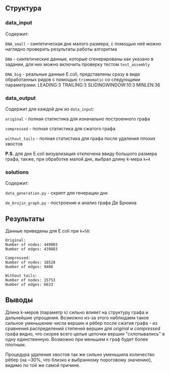 ## Структура

### data_input
Содержит: 

`DNA_small` - синтетическая днк малого размера, с помощью неё можно наглядно проверить результаты работы алгоритма

`DNA` - синтетические данные, которые сгенерированы как указано в задании, для них можно включить проверку тестом `test_assembly`

`DNA_big` - реальные данные E.coli, представлены сразу в виде обработанных ридов с помощью `trimmomatic` со следующими параметрами: LEADING:3 TRAILING:3 SLIDINGWINDOW:10:3 MINLEN:36

### data_output
Содержит для каждой днк из `data_input`:

`original` - полная статистика для изначально построенного графа

`compressed` - полная статистика для сжатого графа

`without_tails` - полная статистика для графа после удаления плохих хвостов

__P.S.__ для днк E.coli визуализация отключена ввиду большого размера графа, также, при обработке малой днк, выбрал длину k-мера `k=4`

### solutions
Содержит: 

`data_generation.py` - скрипт для генерации днк

`de_brujin_graph.py` - построение и анализ графа Де Брюина

## Результаты
Данные приведены для E.coli при `k=50`:

```
Original:
Number of nodes: 449003
Number of edges: 439883

Compressed:
Number of nodes: 18528
Number of edges: 9408

Without tails:
Number of nodes: 15753
Number of edges: 6633
```

## Выводы
Длина k-меров (параметр `k`) сильно влияет на структуру графа и дальнейшие упрощения.
Возможно из-за этого наблюдаем такое сильное уменьшение числа вершин и рёбер после сжатия графа - из сравнения распределений степеней вершин для _original_ и _compressed_ графа видно, что скорее всего целые цепочки вершин "схлопывались" в одну единственную. Возможно при меньшем `k` граф будет более плотным.

Процедура удаления хвостов так же сильно уменьшила количество рёбер (на ~30%, что близко к выбранному пороговому значению), видимо по той же самой причине.